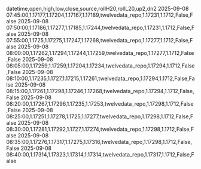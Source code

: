 datetime,open,high,low,close,source,rollH20,rollL20,up2,dn2
2025-09-08 07:45:00,1.17177,1.17204,1.17167,1.17189,twelvedata_repo,1.17231,1.1712,False,False
2025-09-08 07:50:00,1.17186,1.17277,1.17185,1.17244,twelvedata_repo,1.17231,1.1712,False,False
2025-09-08 07:55:00,1.1725,1.17275,1.17247,1.17268,twelvedata_repo,1.17277,1.1712,False,False
2025-09-08 08:00:00,1.17262,1.17294,1.17244,1.17259,twelvedata_repo,1.17277,1.1712,False,False
2025-09-08 08:05:00,1.17259,1.17259,1.17204,1.17234,twelvedata_repo,1.17294,1.1712,False,False
2025-09-08 08:10:00,1.17235,1.1727,1.17215,1.17261,twelvedata_repo,1.17294,1.1712,False,False
2025-09-08 08:15:00,1.17261,1.17298,1.17246,1.17268,twelvedata_repo,1.17294,1.1712,False,False
2025-09-08 08:20:00,1.17267,1.17296,1.17235,1.17253,twelvedata_repo,1.17298,1.1712,False,False
2025-09-08 08:25:00,1.17251,1.17278,1.1725,1.17277,twelvedata_repo,1.17298,1.1712,False,False
2025-09-08 08:30:00,1.17281,1.17292,1.1727,1.17274,twelvedata_repo,1.17298,1.1712,False,False
2025-09-08 08:35:00,1.17276,1.17317,1.17275,1.17316,twelvedata_repo,1.17298,1.1712,False,False
2025-09-08 08:40:00,1.17314,1.17323,1.17314,1.17314,twelvedata_repo,1.17317,1.1712,False,False
